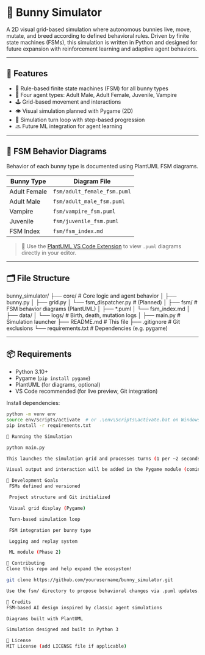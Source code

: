 # 🐇 Bunny Simulator

A 2D visual grid-based simulation where autonomous bunnies live, move, mutate, and breed according to defined behavioral rules. Driven by finite state machines (FSMs), this simulation is written in Python and designed for future expansion with reinforcement learning and adaptive agent behaviors.

---

## 🚀 Features

- 🧠 Rule-based finite state machines (FSM) for all bunny types
- 🐇 Four agent types: Adult Male, Adult Female, Juvenile, Vampire
- 🕹️ Grid-based movement and interactions
- 👁️ Visual simulation planned with Pygame (2D)
- 🔄 Simulation turn loop with step-based progression
- 🔜 Future ML integration for agent learning

---

## 🧠 FSM Behavior Diagrams

Behavior of each bunny type is documented using PlantUML FSM diagrams.

| Bunny Type    | Diagram File                        |
|---------------|--------------------------------------|
| Adult Female  | `fsm/adult_female_fsm.puml`         |
| Adult Male    | `fsm/adult_male_fsm.puml`           |
| Vampire       | `fsm/vampire_fsm.puml`              |
| Juvenile      | `fsm/juvenile_fsm.puml`             |
| FSM Index     | `fsm/fsm_index.md`                  |

> 🧩 Use the [PlantUML VS Code Extension](https://marketplace.visualstudio.com/items?itemName=jebbs.plantuml) to view `.puml` diagrams directly in your editor.

---

## 🗂️ File Structure

bunny_simulator/
├── core/ # Core logic and agent behavior
│ ├── bunny.py
│ ├── grid.py
│ └── fsm_dispatcher.py # (Planned)
│
├── fsm/ # FSM behavior diagrams (PlantUML)
│ ├── *.puml
│ └── fsm_index.md
│
├── data/
│ └── logs/ # Birth, death, mutation logs
│
├── main.py # Simulation launcher
├── README.md # This file
├── .gitignore # Git exclusions
└── requirements.txt # Dependencies (e.g. pygame)


---

## 📦 Requirements

- Python 3.10+
- Pygame (`pip install pygame`)
- PlantUML (for diagrams, optional)
- VS Code recommended (for live preview, Git integration)

Install dependencies:

```bash
python -m venv env
source env/Scripts/activate  # or .\env\Scripts\activate.bat on Windows
pip install -r requirements.txt

🧪 Running the Simulation

python main.py

This launches the simulation grid and processes turns (1 per ~2 seconds). Bunnies will move, age, and eventually mutate or breed based on the FSM logic.

Visual output and interaction will be added in the Pygame module (coming soon).

🎯 Development Goals
 FSMs defined and versioned

 Project structure and Git initialized

 Visual grid display (Pygame)

 Turn-based simulation loop

 FSM integration per bunny type

 Logging and replay system

 ML module (Phase 2)

🤝 Contributing
Clone this repo and help expand the ecosystem!

git clone https://github.com/yourusername/bunny_simulator.git

Use the fsm/ directory to propose behavioral changes via .puml updates. Logic changes should align with FSMs.

🧠 Credits
FSM-based AI design inspired by classic agent simulations

Diagrams built with PlantUML

Simulation designed and built in Python 3

📄 License
MIT License (add LICENSE file if applicable)


